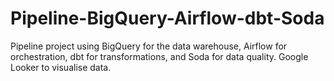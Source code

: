# Pipeline-BigQuery-Airflow-dbt-Soda
Pipeline project using BigQuery for the data warehouse, Airflow for orchestration, dbt for transformations, and Soda for data quality. Google Looker to visualise data.
